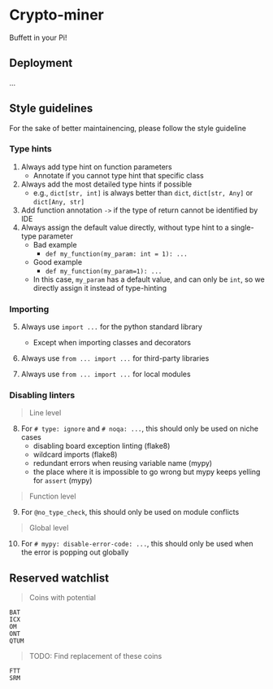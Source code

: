 # Crypto-miner

Buffett in your Pi!



## Deployment

...



## Style guidelines

For the sake of better maintainencing, please follow the style guideline

### Type hints

1. Always add type hint on function parameters
    - Annotate if you cannot type hint that specific class
2. Always add the most detailed type hints if possible
    - e.g., ```dict[str, int]``` is always better than ```dict```, ```dict[str, Any]``` or ```dict[Any, str]```
3. Add function annotation ```->``` if the type of return cannot be identified by IDE
4. Always assign the default value directly, without type hint to a single-type parameter
    - Bad example
      - ```def my_function(my_param: int = 1): ...```
    - Good example
      -  ```def my_function(my_param=1): ...```
    - In this case, ```my_param``` has a default value, and can only be ```int```, so we directly assign it instead of type-hinting

### Importing

5. Always use ```import ...``` for the python standard library
   - Except when importing classes and decorators

6. Always use ```from ... import ...``` for third-party libraries

7. Always use ```from ... import ...``` for local modules

### Disabling linters

> Line level

8. For ```# type: ignore``` and ```# noqa: ...```, this should only be used on niche cases
   - disabling board exception linting (flake8)
   - wildcard imports (flake8)
   - redundant errors when reusing variable name (mypy)
   - the place where it is impossible to go wrong but mypy keeps yelling for ```assert``` (mypy)

> Function level

9. For ```@no_type_check```, this should only be used on module conflicts

> Global level

10. For ```# mypy: disable-error-code: ...```, this should only be used when the error is popping out globally



## Reserved watchlist

> Coins with potential

```
BAT
ICX
OM
ONT
QTUM
```

> TODO: Find replacement of these coins

```
FTT
SRM
```
